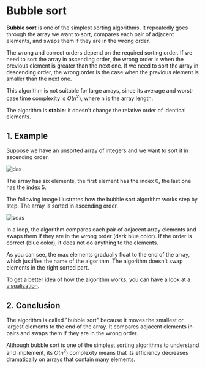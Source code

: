 # Bubble sort

**Bubble sort** is one of the simplest sorting algorithms. It repeatedly goes through the array we want to sort, compares each pair of adjacent elements, and swaps them if they are in the wrong order.

The wrong and correct orders depend on the required sorting order. If we need to sort the array in ascending order, the wrong order is when the previous element is greater than the next one. If we need to sort the array in descending order, the wrong order is the case when the previous element is smaller than the next one.

This algorithm is not suitable for large arrays, since its average and worst-case time complexity is $Ο(n^2)$, where n is the array length.

The algorithm is **stable**: it doesn't change the relative order of identical elements.

## 1. Example

Suppose we have an unsorted array of integers and we want to sort it in ascending order. 

![das](https://ucarecdn.com/9fe463dd-d7c0-441d-8307-ab40550e251f/)

The array has six elements, the first element has the index 0, the last one has the index 5.

The following image illustrates how the bubble sort algorithm works step by step. The array is sorted in ascending order.

![sdas](https://ucarecdn.com/e7c6ca51-24e8-450b-96b2-3cd88552b1aa/)

In a loop, the algorithm compares each pair of adjacent array elements and swaps them if they are in the wrong order (dark blue color). If the order is correct (blue color), it does not do anything to the elements.

As you can see, the max elements gradually float to the end of the array, which justifies the name of the algorithm. The algorithm doesn't swap elements in the right sorted part.

To get a better idea of how the algorithm works, you can have a look at a [visualization](http://www.cs.usfca.edu/~galles/visualization/ComparisonSort.html).

## 2. Conclusion

The algorithm is called "bubble sort" because it moves the smallest or largest elements to the end of the array. It compares adjacent elements in pairs and swaps them if they are in the wrong order.

Although bubble sort is one of the simplest sorting algorithms to understand and implement, its $Ο(n^2)$ complexity means that its efficiency decreases dramatically on arrays that contain many elements.
